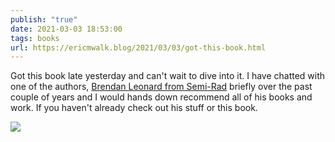 ```yaml
---
publish: "true"
date: 2021-03-03 18:53:00
tags: books
url: https://ericmwalk.blog/2021/03/03/got-this-book.html
---
```


Got this book late yesterday and can't wait to dive into it. I have chatted with one of the authors, [Brendan Leonard from Semi-Rad](https://semi-rad.com/) briefly over the past couple of years and I would hands down recommend all of his books and work. If you haven't already check out his stuff or this book.

![](https://ericmwalk.blog/uploads/2021/aa3106f2e2.jpg)